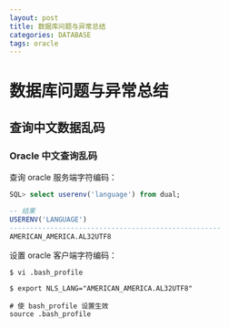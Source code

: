 ```yaml
---
layout: post
title: 数据库问题与异常总结
categories: DATABASE
tags: oracle
---
```


# 数据库问题与异常总结

## 查询中文数据乱码

### Oracle 中文查询乱码

查询 oracle 服务端字符编码：

```sql
SQL> select userenv('language') from dual;

-- 结果
USERENV('LANGUAGE')
----------------------------------------------------
AMERICAN_AMERICA.AL32UTF8
```

设置 oracle 客户端字符编码：

```shell
$ vi .bash_profile

$ export NLS_LANG="AMERICAN_AMERICA.AL32UTF8"

# 使 bash_profile 设置生效
source .bash_profile
```

